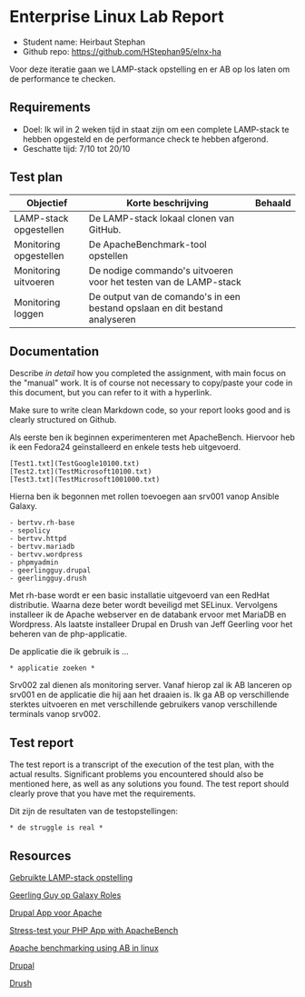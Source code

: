 # Enterprise Linux Lab Report

- Student name: Heirbaut Stephan
- Github repo: <https://github.com/HStephan95/elnx-ha>

Voor deze iteratie gaan we LAMP-stack opstelling en er AB op los laten om de performance te checken.

## Requirements

- Doel: Ik wil in 2 weken tijd in staat zijn om een complete LAMP-stack te hebben opgesteld en de performance check te hebben afgerond.
- Geschatte tijd: 7/10 tot 20/10

## Test plan

|Objectief|Korte beschrijving|Behaald|
|---------|------------------|-------|
|LAMP-stack opgestellen|De LAMP-stack lokaal clonen van GitHub.||
|Monitoring opgestellen|De ApacheBenchmark-tool opstellen||
|Monitoring uitvoeren|De nodige commando's uitvoeren voor het testen van de LAMP-stack||
|Monitoring loggen|De output van de comando's in een bestand opslaan en dit bestand analyseren||

## Documentation

Describe *in detail* how you completed the assignment, with main focus on the "manual" work. It is of course not necessary to copy/paste your code in this document, but you can refer to it with a hyperlink.

Make sure to write clean Markdown code, so your report looks good and is clearly structured on Github.

Als eerste ben ik beginnen experimenteren met ApacheBench. Hiervoor heb ik een Fedora24 geïnstalleerd en enkele tests heb uitgevoerd.

    [Test1.txt](TestGoogle10100.txt)
    [Test2.txt](TestMicrosoft10100.txt)
    [Test3.txt](TestMicrosoft1001000.txt)
    
Hierna ben ik begonnen met rollen toevoegen aan srv001 vanop Ansible Galaxy.

    - bertvv.rh-base
    - sepolicy
    - bertvv.httpd
    - bertvv.mariadb
    - bertvv.wordpress
    - phpmyadmin
    - geerlingguy.drupal
    - geerlingguy.drush
    
Met rh-base wordt er een basic installatie uitgevoerd van een RedHat distributie.
Waarna deze beter wordt beveiligd met SELinux.
Vervolgens installeer ik de Apache webserver en de databank ervoor met MariaDB en Wordpress.
Als laatste installeer Drupal en Drush van Jeff Geerling voor het beheren van de php-applicatie.

De applicatie die ik gebruik is ...

    * applicatie zoeken *

Srv002 zal dienen als monitoring server. Vanaf hierop zal ik AB lanceren op srv001 en de applicatie die hij aan het draaien is.
Ik ga AB op verschillende sterktes uitvoeren en met verschillende gebruikers vanop verschillende terminals vanop srv002.

## Test report

The test report is a transcript of the execution of the test plan, with the actual results. Significant problems you encountered should also be mentioned here, as well as any solutions you found. The test report should clearly prove that you have met the requirements.

Dit zijn de resultaten van de testopstellingen:

    * de struggle is real *

## Resources

[Gebruikte LAMP-stack opstelling](https://github.com/bertvv/lampstack)

[Geerling Guy op Galaxy Roles](https://github.com/geerlingguy)

[Drupal App voor Apache](https://galaxy.ansible.com/geerlingguy/drupal/)

[Stress-test your PHP App with ApacheBench](https://www.sitepoint.com/stress-test-php-app-apachebench/)

[Apache benchmarking using AB in linux](https://www.youtube.com/watch?v=jgb-OFJyaG8&t=182s)

[Drupal](https://www.drupal.org/docs/8)

[Drush](http://www.drush.org/en/master/)

